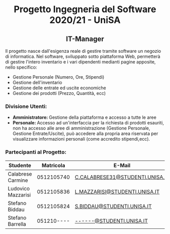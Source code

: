 <h1 align="center">Progetto Ingegneria del Software 2020/21 - UniSA</h1>
<h2 align="center">IT-Manager</h2>

<p> Il progetto nasce dall'esigenza reale di gestire tramite software un negozio di informatica. Nel software, sviluppato sotto piattaforma Web, permetterà di gestire l'intero inventario e i vari dipendenti medianti pagine apposite, nello specifico: </p>

<ul>
  <li>Gestione Personale (Numero, Ore, Stipendi)</li>
  <li>Gestione dell'inventario</li>
  <li>Gestione delle entrate ed uscite economiche</li>
  <li>Gestione dei prodotti (Prezzo, Quantità, ecc)</li>
</ul> 

<h3> <b>Divisione Utenti:</b> </h3>

<ul> 
  <li><b>Amministratore: </b>Gestione della piattaforma e accesso a tutte le aree </li>
  <li><b>Personale: </b> Accesso ad un'interfaccia per la richiesta di prodotti esauriti, non ha accesso alle aree di amministrazione (Gestione Personale, 
    Gestione Entrate/Uscite), può accedere alla propria area riservata per visualizzare informazioni personali (come accredito stipendi,ecc).</li>
</ul>


<h3> <b>Partecipanti al Progetto:</b> </h3>
		
| Studente  | Matricola | E-Mail  |
| ------------- | ------------- | ------------- |
| Calabrese Carmine  | 0512105740  | C.CALABRESE31@STUDENTI.UNISA.IT  |
| Ludovico Mazzarisi  | 0512105836  | L.MAZZARISI@STUDENTI.UNISA.IT  |
| Stefano Biddau  | 0512105824  | S.BIDDAU@STUDENTI.UNISA.IT  |
| Stefano Barrella  | 051210----  | ------@STUDENTI.UNISA.IT  |
	 
